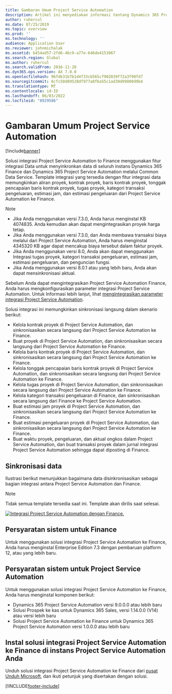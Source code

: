 ```yaml
---
title: Gambaran Umum Project Service Automation
description: Artikel ini menyediakan informasi tentang Dynamics 365 Project Service Automation solusi integrasi to Dynamics 365 Finance.
author: ruhercul
ms.date: 07/25/2019
ms.topic: overview
ms.prod: ''
ms.technology: ''
audience: Application User
ms.reviewer: johnmichalak
ms.assetid: b454ad57-2fd6-46c9-a77e-646de4153067
ms.search.region: Global
ms.author: ruhercul
ms.search.validFrom: 2016-11-28
ms.dyn365.ops.version: AX 7.0.0
ms.openlocfilehash: 96fdb31b7b1d4f33cb565cf902039f72a3f90fd7
ms.sourcegitcommit: 6cfc50d89528df977a8f6a55c1ad39d99800d9b4
ms.translationtype: MT
ms.contentlocale: id-ID
ms.lasthandoff: 06/03/2022
ms.locfileid: "8929586"
---
```

# <a name="project-service-automation-overview"></a>Gambaran Umum Project Service Automation

[!include[banner](../includes/banner.md)]


Solusi integrasi Project Service Automation to Finance menggunakan fitur integrasi Data untuk menyinkronkan data di seluruh instans Dynamics 365 Finance dan Dynamics 365 Project Service Automation melalui Common Data Service. Template integrasi yang tersedia dengan fitur integrasi data memungkinkan aliran proyek, kontrak proyek, baris kontrak proyek, tonggak pencapaian baris kontrak proyek, tugas proyek, kategori transaksi pengeluaran, estimasi jam, dan estimasi pengeluaran dari Project Service Automation ke Finance.

> [!NOTE]
> - Jika Anda menggunakan versi 7.3.0, Anda harus menginstal KB 4074835. Anda kemudian akan dapat mengintegrasikan proyek harga tetap.
> - Jika Anda menggunakan versi 7.3.0, dan Anda membawa transaksi biaya melalui dari Project Service Automation, Anda harus menginstal 4345320 KB agar dapat mencakup biaya tersebut dalam faktur proyek.
> - Jika Anda menggunakan versi 8.0, Anda akan dapat menggunakan Integrasi tugas proyek, kategori transaksi pengeluaran, estimasi jam, estimasi pengeluaran, dan penguncian fungsi.
> - Jika Anda menggunakan versi 8.0.1 atau yang lebih baru, Anda akan dapat mensinkronisasi aktual.

Sebelum Anda dapat mengintegrasikan Project Service Automation Finance, Anda harus mengkonfigurasikan parameter integrasi Project Service Automation. Untuk Informasi lebih lanjut, lihat [mengintegrasikan parameter integrasi Project Service Automation](PSA-parameters.md).

Solusi integrasi ini memungkinkan sinkronisasi langsung dalam skenario berikut:

- Kelola kontrak proyek di Project Service Automation, dan sinkronisasikan secara langsung dari Project Service Automation ke Finance.
- Buat proyek di Project Service Automation, dan sinkronisasikan secara langsung dari Project Service Automation ke Finance.
- Kelola baris kontrak proyek di Project Service Automation, dan sinkronisasikan secara langsung dari Project Service Automation ke Finance.
- Kelola tonggak pencapaian baris kontrak proyek di Project Service Automation, dan sinkronisasikan secara langsung dari Project Service Automation ke Finance.
- Kelola tugas proyek di Project Service Automation, dan sinkronisasikan secara langsung dari Project Service Automation ke Finance.
- Kelola kategori transaksi pengeluaran di Finance, dan sinkronisasikan secara langsung dari Finance ke Project Service Automation.
- Buat estimasi jam proyek di Project Service Automation, dan sinkronisasikan secara langsung dari Project Service Automation ke Finance.
- Buat estimasi pengeluaran proyek di Project Service Automation, dan sinkronisasikan secara langsung dari Project Service Automation ke Finance.
- Buat waktu proyek, pengeluaran, dan aktual ongkos dalam Project Service Automation, dan buat transaksi proyek dalam jurnal integrasi Project Service Automation sehingga dapat diposting di Finance.

## <a name="data-synchronization"></a>Sinkronisasi data

Ilustrasi berikut menunjukkan bagaimana data disinkronisasikan sebagai bagian integrasi antara Project Service Automation dan Finance.

> [!NOTE]
> Tidak semua template tersedia saat ini. Template akan dirilis saat selesai.

[![Integrasi Project Service Automation dengan Finance.](./media/PSA-integration.png)](./media/PSA-integration.png)

## <a name="system-requirements-for-finance"></a>Persyaratan sistem untuk Finance

Untuk menggunakan solusi integrasi Project Service Automation ke Finance, Anda harus menginstal Enterprise Edition 7.3 dengan pembaruan platform 12, atau yang lebih baru.

## <a name="system-requirements-for-project-service-automation"></a>Persyaratan sistem untuk Project Service Automation

Untuk menggunakan solusi integrasi Project Service Automation ke Finance, Anda harus menginstal komponen berikut:

- Dynamics 365 Project Service Automation versi 9.0.0.0 atau lebih baru
- Solusi Prospek ke kas untuk Dynamics 365 Sales, versi 1.14.0.0 (V14) atau versi lebih baru
- Solusi Project Service Automation ke Finance untuk Dynamics 365 Project Service Automation versi 1.0.0.0 atau lebih baru

## <a name="install-the-project-service-automation-to-finance-integration-solution-in-your-project-service-automation-instance"></a>Instal solusi integrasi Project Service Automation ke Finance di instans Project Service Automation Anda

Unduh solusi integrasi Project Service Automation ke Finance dari [pusat Unduh Microsoft](https://www.microsoft.com/download/details.aspx?id=57016), dan ikuti petunjuk yang disertakan dengan solusi.


[!INCLUDE[footer-include](../includes/footer-banner.md)]